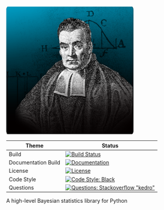 ![PyBayesStats Logo Banner](https://raw.githubusercontent.com/pybayesstats/pybayesstats/master/img/Thomas-Bayes-Blog.png)

| Theme | Status |
|------------------------|-------------------------------------------------------------------------------------------------------------------------------------------------------------------------------------------------------------------------------------------------------------------------------------------------------------------------------------|
| Build | [![Build Status](https://circleci.com/gh/pybayesstats/pybayesstats.svg?style=shield)](https://circleci.com/gh/pybayesstats/pybayesstats) |
| Documentation Build | [![Documentation](https://readthedocs.org/projects/kedro/badge/?version=latest)](https://kedro.readthedocs.io/) |
| License | [![License](https://img.shields.io/badge/license-Apache%202.0-blue.svg)](https://opensource.org/licenses/MIT) |
| Code Style | [![Code Style: Black](https://img.shields.io/badge/code%20style-black-black.svg)](https://github.com/ambv/black) |
| Questions | [![Questions: Stackoverflow "kedro"](https://img.shields.io/badge/stackoverflow%20tag-pybayesstats-yellow)](https://stackoverflow.com/questions/tagged/pybayesstats) |

A high-level Bayesian statistics library for Python

